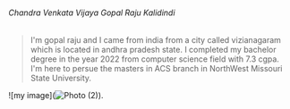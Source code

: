 ###### Chandra Venkata Vijaya Gopal Raju Kalidindi
> I'm gopal raju and I came from india from a city called vizianagaram which is located in andhra pradesh state. I completed my bachelor degree in the year 2022 from computer science field with 7.3 cgpa. I'm here to persue the masters in ACS branch in NorthWest Missouri State University.

![my image](![Photo (2)](https://user-images.githubusercontent.com/122591663/215000511-c18c555d-e9f7-478d-a139-a8048bc8150c.jpg)).
